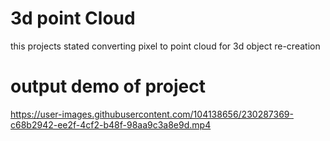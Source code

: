 # 3d point Cloud

this projects stated converting pixel to point cloud for 3d object re-creation

# output demo of project


https://user-images.githubusercontent.com/104138656/230287369-c68b2942-ee2f-4cf2-b48f-98aa9c3a8e9d.mp4


